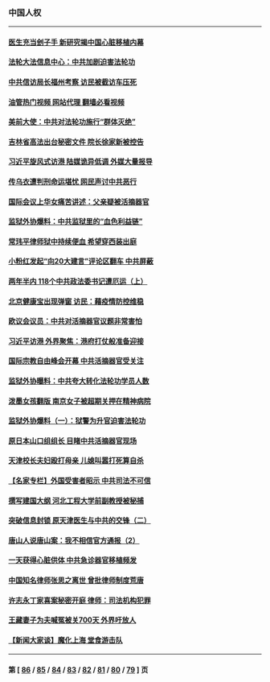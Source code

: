 ### 中国人权
---
#### [医生充当刽子手 新研究揭中国心脏移植内幕](../../pages/ncid278/n13772291.md?07040445) 
#### [法轮大法信息中心：中共加剧迫害法轮功](../../pages/ncid278/n13772403.md?07040445) 
#### [中共信访局长福州考察 访民被截访车压死](../../pages/ncid278/n13772028.md?07040445) 
#### [油管热门视频 网站代理 翻墙必看视频](http://209.222.30.114:81/youtube.html?07040445)
#### [美前大使：中共对法轮功施行“群体灭绝”](../../pages/ncid278/n13771705.md?07040445) 
#### [吉林省高法出台秘密文件 院长徐家新被控告](../../pages/ncid278/n13771719.md?07040445) 
#### [习近平旋风式访港 陆媒诡异低调 外媒大量报导](../../pages/ncid278/n13771454.md?07040445) 
#### [传乌衣遭判刑命运堪忧 网民声讨中共恶行](../../pages/ncid278/n13771661.md?07040445) 
#### [国际会议上华女痛苦讲述：父亲疑被活摘器官](../../pages/ncid278/n13771583.md?07040445) 
#### [监狱外协爆料：中共监狱里的“血色利益链”](../../pages/ncid278/n13769954.md?07040445) 
#### [常玮平律师狱中持续便血 希望穿西装出庭](../../pages/ncid278/n13770493.md?07040445) 
#### [小粉红发起“向20大建言”评论区翻车 中共屏蔽](../../pages/ncid278/n13770518.md?07040445) 
#### [两年半内 118个中共政法委书记遭厄运（上）](../../pages/ncid278/n13763600.md?07040445) 
#### [北京健康宝出现弹窗 访民：藉疫情防控维稳](../../pages/ncid278/n13770682.md?07040445) 
#### [欧议会议员：中共对活摘器官议题非常害怕](../../pages/ncid278/n13770228.md?07040445) 
#### [习近平访港 外界聚焦：港府打仗般准备迎接](../../pages/ncid278/n13770101.md?07040445) 
#### [国际宗教自由峰会开幕 中共活摘器官受关注](../../pages/ncid278/n13769995.md?07040445) 
#### [监狱外协曝料：中共夸大转化法轮功学员人数](../../pages/ncid278/n13769180.md?07040445) 
#### [泼墨女孩翻版 南京女子被超期关押在精神病院](../../pages/ncid278/n13769126.md?07040445) 
#### [监狱外协爆料（一）：狱警为升官迫害法轮功](../../pages/ncid278/n13768538.md?07040445) 
#### [原日本山口组组长 目睹中共活摘器官现场](../../pages/ncid278/n13767360.md?07040445) 
#### [天津校长夫妇殴打母亲 儿媳叫嚣打死算自杀](../../pages/ncid278/n13767387.md?07040445) 
#### [【名家专栏】外国受害者昭示 中共司法不可信](../../pages/ncid278/n13767326.md?07040445) 
#### [撰写建国大纲 河北工程大学前副教授被秘捕](../../pages/ncid278/n13767811.md?07040445) 
#### [突破信息封锁 原天津医生与中共的交锋（二）](../../pages/ncid278/n13767437.md?07040445) 
#### [唐山人说唐山案：我不相信官方通报（2）](../../pages/ncid278/n13766155.md?07040445) 
#### [一天获得心脏供体 中共急诊器官移植频发](../../pages/ncid278/n13764689.md?07040445) 
#### [中国知名律师张思之离世 曾批律师制度荒唐](../../pages/ncid278/n13767199.md?07040445) 
#### [许志永丁家喜案秘密开庭 律师：司法机构犯罪](../../pages/ncid278/n13766929.md?07040445) 
#### [王藏妻子为夫喊冤被关700天 外界吁放人](../../pages/ncid278/n13766806.md?07040445) 
#### [【新闻大家谈】魔化上海 堂食游击队](../../pages/ncid278/n13766703.md?07040445) 

---
#### 第 [ [86](./86.md?07040445) / [85](./85.md?07040445) / [84](./84.md?07040445) / [83](./83.md?07040445) / [82](./82.md?07040445) / [81](./81.md?07040445) / [80](./80.md?07040445) / [79](./79.md?07040445) ] 页
